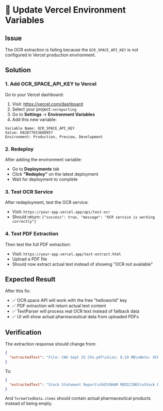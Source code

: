 # 🔧 Update Vercel Environment Variables

## Issue
The OCR extraction is failing because the `OCR_SPACE_API_KEY` is not configured in Vercel production environment.

## Solution

### 1. Add OCR_SPACE_API_KEY to Vercel

Go to your Vercel dashboard:
1. Visit: https://vercel.com/dashboard
2. Select your project: `nxreporting`
3. Go to **Settings** → **Environment Variables**
4. Add this new variable:

```
Variable Name: OCR_SPACE_API_KEY
Value: K82877653688957
Environment: Production, Preview, Development
```

### 2. Redeploy

After adding the environment variable:
- Go to **Deployments** tab
- Click **"Redeploy"** on the latest deployment
- Wait for deployment to complete

### 3. Test OCR Service

After redeployment, test the OCR service:
- Visit: `https://your-app.vercel.app/api/test-ocr`
- Should return: `{"success": true, "message": "OCR service is working correctly"}`

### 4. Test PDF Extraction

Then test the full PDF extraction:
- Visit: `https://your-app.vercel.app/test-extract.html`
- Upload a PDF file
- Should now extract actual text instead of showing "OCR not available"

## Expected Result

After this fix:
- ✅ OCR.space API will work with the free "helloworld" key
- ✅ PDF extraction will return actual text content
- ✅ TextParser will process real OCR text instead of fallback data
- ✅ UI will show actual pharmaceutical data from uploaded PDFs

## Verification

The extraction response should change from:
```json
{
  "extractedText": "File: CNX Sept 25 Chn.pdf\nSize: 0.19 MB\nNote: OCR not available"
}
```

To:
```json
{
  "extractedText": "Stock Statement Report\nSHIVOHAM MEDICINES\nStock Report\n(01-Sep-2025 TO 16-Sep-2025)\n..."
}
```

And `formattedData.items` should contain actual pharmaceutical products instead of being empty.